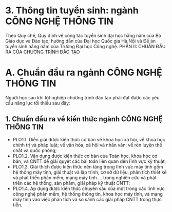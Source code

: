 # 3. Thông tin tuyển sinh: ngành CÔNG NGHỆ THÔNG TIN
Theo Quy chế, Quy định về công tác tuyển sinh đại học hằng năm của Bộ Giáo dục và Đào tạo; hướng dẫn của Đại học Quốc gia Hà Nội và Đề án tuyển sinh hằng năm của Trường Đại học Công nghệ.
PHẦN II: CHUẨN ĐẦU RA CỦA CHƯƠNG TRÌNH ĐÀO TẠO
# A.  Chuẩn đầu ra ngành CÔNG NGHỆ THÔNG TIN
Người học sau khi tốt nghiệp chương trình đào tạo phải đạt được các yêu cầu năng lực tối thiểu sau đây:
## 1. Chuẩn đầu ra về kiến thức ngành CÔNG NGHỆ THÔNG TIN
-   PLO1.1. Diễn giải được kiến thức cơ bản về khoa học xã hội, về khoa học chính trị và pháp luật; về văn hóa, xã hội và nhân văn; về rèn luyện thể chất và quốc phòng;
-   PLO1.2. Vận dụng được kiến thức cơ bản của Toán học, khoa học cơ bản, và CNTT để giải quyết các bài toán liên quan đến lĩnh vực kỹ thuật;
-   PLO1.3. Giải thích được kiến thức nền tảng trong lĩnh vực máy tính gồm hệ thống máy tính, giải thuật và lập trình, cơ sở dữ liệu, phân tích thiết kế và phát triển phần mềm, mạng máy tính ... trong nghiên cứu và phát triển các hệ thống, sản phẩm, giải pháp kỹ thuật CNTT;
-   PLO1.4. Áp dụng được kiến thức chuyên sâu của một trong các lĩnh vực công nghệ phần mềm, hệ thống thông tin, khoa học máy tính, và mạng máy tính vào việc phân tích và so sánh các giải pháp CNTT trong thực tiễn.
